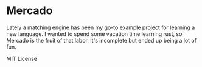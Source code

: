 Mercado
=======

Lately a matching engine has been my go-to example project for
learning a new language. I wanted to spend some vacation time learning
rust, so Mercado is the fruit of that labor. It's incomplete but ended
up being a lot of fun.

MIT License
